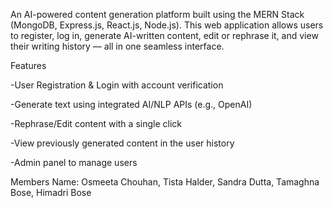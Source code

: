 An AI-powered content generation platform built using the MERN Stack (MongoDB, Express.js, React.js, Node.js). This web application allows users to register, log in, generate AI-written content, edit or rephrase it, and view their writing history — all in one seamless interface.

Features

-User Registration & Login with account verification

-Generate text using integrated AI/NLP APIs (e.g., OpenAI)

-Rephrase/Edit content with a single click

-View previously generated content in the user history

-Admin panel to manage users

Members Name: Osmeeta Chouhan, Tista Halder, Sandra Dutta, Tamaghna Bose, Himadri Bose
